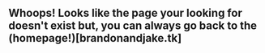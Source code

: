 ## Whoops! Looks like the page your looking for doesn't exist but, you can always go back to the (homepage!)[brandonandjake.tk]
